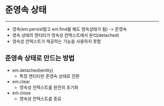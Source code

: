 # 준영속 상태
---

- 영속(em.persist말고 em.find를 해도 영속상태가 됨) -> 준영속
- 영속 상태의 엔티티가 영속성 컨텍스트에서 분리(detached)
- 영속성 컨텍스트가 제공하는 기능을 사용하지 못함

## 준영속 상태로 만드는 방법

- em.detached(entity)
    - 특정 엔티티만 준영속 상태로 전환
- em.clear
    - 영속성 컨텍스트를 완전히 초기화
- em.close
    - 영속성 컨텍스트를 종료